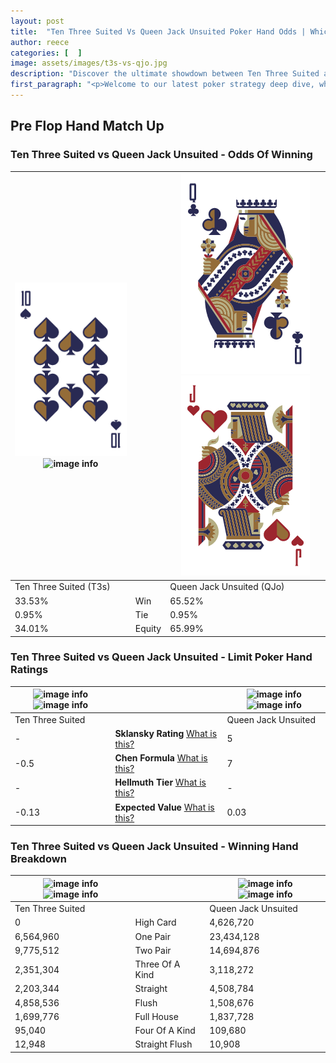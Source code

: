```yaml
---
layout: post
title:  "Ten Three Suited Vs Queen Jack Unsuited Poker Hand Odds | Which Is The Better Hand In Poker? A Complete Guide"
author: reece
categories: [  ]
image: assets/images/t3s-vs-qjo.jpg
description: "Discover the ultimate showdown between Ten Three Suited and Queen Jack Unsuited in poker! Uncover the odds, strategies, and scenarios where one hand triumphs over the other. Get ready to up your poker game with this thrilling analysis."
first_paragraph: "<p>Welcome to our latest poker strategy deep dive, where we're pitting two distinct hands against each other in a high-stakes showdown: Ten Three Suited vs Queen Jack Unsuited.</p><p>In the dynamic world of poker, every decision counts, and knowing which hand holds the upper hand is key to your success at the table.</p><p>In this article, we'll dissect these two hands, explore the scenarios where one dominates the other, and equip you with the knowledge to make strategic choices that can tip the odds in your favor.</p><p>Get ready to unravel the intriguing dynamics of these poker hands and elevate your game to new heights.</p>"
---
```




[comment]: # (sp0)

## Pre Flop Hand Match Up

<div class="table hand-ratings" markdown="1"> 



### Ten Three Suited vs Queen Jack Unsuited - Odds Of Winning


    
| ![image info](assets/images/hand1/t.png) ![image info](assets/images/hand1/3s.png) |  | ![image info](assets/images/hand2/q.png) ![image info](assets/images/hand2/jo.png) |
| -------- | -------- | -------- |
| Ten Three Suited (T3s) |  | Queen Jack Unsuited (QJo) |
| 33.53% | Win | 65.52% |
| 0.95% | Tie | 0.95% |
| 34.01% | Equity | 65.99% |




[comment]: # (sp1)



### Ten Three Suited vs Queen Jack Unsuited - Limit Poker Hand Ratings


    
| ![image info](https://www.riverpairs.com/assets/images/hand1/t.png) ![image info](https://www.riverpairs.com/assets/images/hand1/3s.png) |  | ![image info](https://www.riverpairs.com/assets/images/hand2/q.png) ![image info](https://www.riverpairs.com/assets/images/hand2/jo.png) |
| -------- | -------- | -------- |
| Ten Three Suited |  | Queen Jack Unsuited |
| - | **Sklansky Rating** [What is this?](/sklansky-rating-explained) | 5 |
| -0.5 | **Chen Formula** [What is this?](/chen-formula-explained) | 7 |
| - | **Hellmuth Tier** [What is this?](/Hellmuth-tier-explained) | - |
| -0.13 | **Expected Value** [What is this?](/expected-value-explained) | 0.03 |




[comment]: # (sp2)



### Ten Three Suited vs Queen Jack Unsuited - Winning Hand Breakdown


    
| ![image info](https://www.riverpairs.com/assets/images/hand1/t.png) ![image info](https://www.riverpairs.com/assets/images/hand1/3s.png) |  | ![image info](https://www.riverpairs.com/assets/images/hand2/q.png) ![image info](https://www.riverpairs.com/assets/images/hand2/jo.png) |
| -------- | -------- | -------- |
| Ten Three Suited |  | Queen Jack Unsuited |
| 0 | High Card | 4,626,720 |
| 6,564,960 | One Pair | 23,434,128 |
| 9,775,512 | Two Pair | 14,694,876 |
| 2,351,304 | Three Of A Kind | 3,118,272 |
| 2,203,344 | Straight | 4,508,784 |
| 4,858,536 | Flush | 1,508,676 |
| 1,699,776 | Full House | 1,837,728 |
| 95,040 | Four Of A Kind | 109,680 |
| 12,948 | Straight Flush | 10,908 |




[comment]: # (sp3)



</div>

[comment]: # (sp4)



[comment]: # (sp5)

